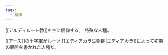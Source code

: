 ```yaml
---
tags:
  - 種族
---
```

[[アルディルート教]]を主に信仰する。
特殊な人種。

[[アース]]の十字軍がルーツ
[[エディアカラ生物群|エディアカラ]]によって初期の展開を書かれた人種だ。